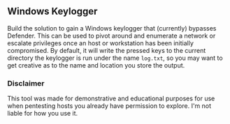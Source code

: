 ## Windows Keylogger

Build the solution to gain a Windows keylogger that (currently) bypasses Defender. This can be used to pivot around and enumerate a network or escalate privileges once an host or workstation has been initially compromised. By default, it will write the pressed keys to the current directory the keylogger is run under the name `log.txt`, so you may want to get creative as to the name and location you store the output.

### Disclaimer
This tool was made for demonstrative and educational purposes for use when pentesting hosts you already have permission to explore. I'm not liable for how you use it.
